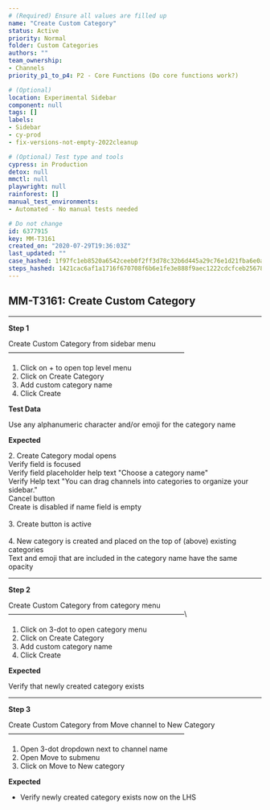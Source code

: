 ```yaml
---
# (Required) Ensure all values are filled up
name: "Create Custom Category"
status: Active
priority: Normal
folder: Custom Categories
authors: ""
team_ownership: 
- Channels
priority_p1_to_p4: P2 - Core Functions (Do core functions work?)

# (Optional)
location: Experimental Sidebar
component: null
tags: []
labels: 
- Sidebar
- cy-prod
- fix-versions-not-empty-2022cleanup

# (Optional) Test type and tools
cypress: in Production
detox: null
mmctl: null
playwright: null
rainforest: []
manual_test_environments: 
- Automated - No manual tests needed

# Do not change
id: 6377915
key: MM-T3161
created_on: "2020-07-29T19:36:03Z"
last_updated: ""
case_hashed: 1f97fc1eb8520a6542ceeb0f2ff3d78c32b6d445a29c76e1d21fba6e0a7c9dd2e28884d834d78324cdaf25fea83279f4
steps_hashed: 1421cac6af1a1716f670708f6b6e1fe3e888f9aec1222cdcfceb256788be834dd1809099c3b9d15835993e0eb87d9f35
---
```


<!-- (Auto-generated) Based on frontmatter's "key" and "name" -->

## MM-T3161: Create Custom Category

---

**Step 1**

Create Custom Category from sidebar menu\
—————————————————————————

1. Click on + to open top level menu
2. Click on Create Category
3. Add custom category name
4. Click Create

**Test Data**

Use any alphanumeric character and/or emoji for the category name

**Expected**

2\. Create Category modal opens\
Verify field is focused\
Verify field placeholder help text "Choose a category name"\
Verify Help text "You can drag channels into categories to organize your sidebar."\
Cancel button\
Create is disabled if name field is empty\
\
3\. Create button is active\
\
4\. New category is created and placed on the top of (above) existing categories\
Text and emoji that are included in the category name have the same opacity

---

**Step 2**

Create Custom Category from category menu\
—————————————————————————\\

1. Click on 3-dot to open category menu
2. Click on Create Category
3. Add custom category name
4. Click Create

**Expected**

Verify that newly created category exists

---

**Step 3**

Create Custom Category from Move channel to New Category\
—————————————————————————

1. Open 3-dot dropdown next to channel name
2. Open Move to submenu
3. Click on Move to New category

**Expected**

- Verify newly created category exists now on the LHS
